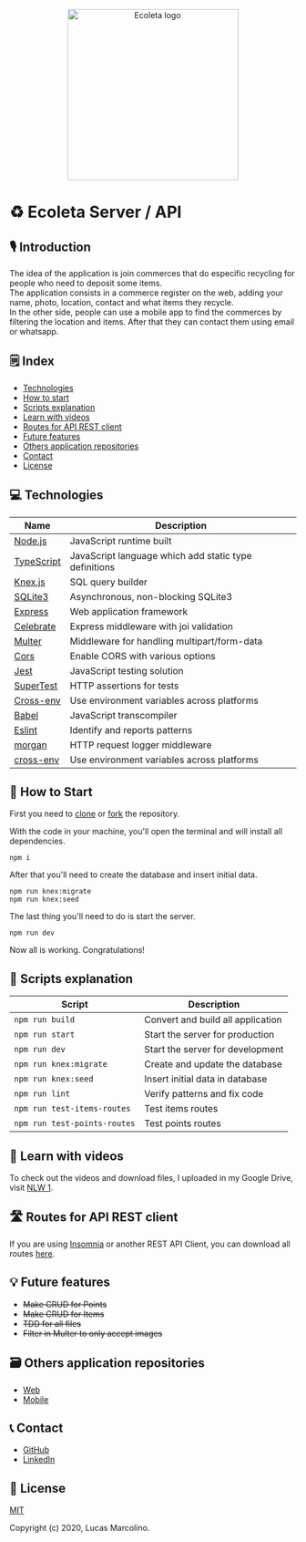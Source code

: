 <p align="center"><a href="https://github.com/marcolinolucas/ecoleta-api" target="_blank" rel="noopener noreferrer"><img width="300" src="https://i.imgur.com/j6ueyfO.png" alt="Ecoleta logo"></a></p>

# ♻️ Ecoleta Server / API

## 🎙 Introduction

The idea of the application is join commerces that do especific recycling for
people who need to deposit some items.\
The application consists in a commerce register on the web, adding your name, photo,
location, contact and what items they recycle.\
In the other side, people can use a mobile app to find the commerces by filtering
the location and items. After that they can contact them using email or whatsapp.

## 🗒 Index

- [Technologies](#technologies)
- [How to start](#howToStart)
- [Scripts explanation](#scriptsExplanation)
- [Learn with videos](#learnWithVideos)
- [Routes for API REST client](#routesForApiRestClient)
- [Future features](#futureFeatures)
- [Others application repositories](#othersApplicationRepositories)
- [Contact](#contact)
- [License](#license)

## 💻 Technologies <a name="technologies" />

| Name | Description |
|---------|-------------|
| [Node.js]          | JavaScript runtime built |
| [TypeScript]          | JavaScript language which add static type definitions |
| [Knex.js]             | SQL query builder |
| [SQLite3]             | Asynchronous, non-blocking SQLite3 |
| [Express]          | Web application framework |
| [Celebrate]             | Express middleware with joi validation |
| [Multer]                | Middleware for handling multipart/form-data |
| [Cors]                | Enable CORS with various options |
| [Jest]          | JavaScript testing solution |
| [SuperTest]          | HTTP assertions for tests |
| [Cross-env]          | Use environment variables across platforms |
| [Babel]          | JavaScript transcompiler |
| [Eslint]          | Identify and reports patterns |
| [morgan]          | HTTP request logger middleware |
| [cross-env]          | Use environment variables across platforms |

[Node.js]: https://nodejs.org
[TypeScript]: https://www.typescriptlang.org
[Knex.js]: http://knexjs.org
[SQLite3]: https://github.com/mapbox/node-sqlite3
[Express]: https://github.com/expressjs/express
[Celebrate]: https://github.com/arb/celebrate
[Multer]: https://github.com/expressjs/multer
[Cors]: https://github.com/expressjs/cors
[Jest]: https://github.com/facebook/jest
[SuperTest]: https://github.com/visionmedia/supertest
[Cross-env]: https://github.com/kentcdodds/cross-env
[Babel]: https://babeljs.io/
[Eslint]: https://github.com/eslint/eslint
[morgan]: https://github.com/expressjs/morgan
[cross-env]: https://github.com/kentcdodds/cross-env

## 🚀 How to Start <a name="howToStart" />

First you need to [clone](https://help.github.com/en/github/creating-cloning-and-archiving-repositories/cloning-a-repository) or [fork](https://help.github.com/en/github/getting-started-with-github/fork-a-repo) the repository.

With the code in your machine, you'll open the terminal and will install all dependencies.

``` npm i ```

After that you'll need to create the database and insert initial data.

``` npm run knex:migrate ```\
``` npm run knex:seed ```

The last thing you'll need to do is start the server.

``` npm run dev ```

Now all is working. Congratulations!

## 🔧 Scripts explanation <a name="scriptsExplanation" />

| Script | Description |
|---------|-------------|
| ``` npm run build ```             | Convert and build all application |
| ``` npm run start ```             | Start the server for production |
| ``` npm run dev ```             | Start the server for development |
| ``` npm run knex:migrate ```             | Create and update the database |
| ``` npm run knex:seed ```             | Insert initial data in database |
| ``` npm run lint ```             | Verify patterns and fix code |
| ``` npm run test-items-routes ```             | Test items routes |
| ``` npm run test-points-routes ```             | Test points routes |

## 🎥 Learn with videos <a name="learnWithVideos" />

To check out the videos and download files, I uploaded in my Google Drive, visit [NLW 1](https://drive.google.com/drive/folders/1gBQrXv8wjhn08GkfW4ZjtWkn0nPm-K3c?usp=sharing).

## 🛣️ Routes for API REST client <a name="routesForApiRestClient" />

If you are using [Insomnia](https://insomnia.rest/) or another REST API Client, you can download all routes [here](https://drive.google.com/file/d/1cgdLVAxMSiGwsb7brSMUxvbvlmB7AxOH/view?usp=sharing).

## 💡 Future features <a name="futureFeatures" />

- ~~Make CRUD for Points~~
- ~~Make CRUD for Items~~
- ~~TDD for all files~~
- ~~Filter in Multer to only accept images~~

## 🗃 Others application repositories <a name="othersApplicationRepositories" />

- [Web](https://github.com/marcolinolucas/ecoleta-web)
- [Mobile](https://github.com/marcolinolucas/ecoleta-mobile)

## 📞 Contact <a name="contact" />

- [GitHub](https://github.com/marcolinolucas)
- [LinkedIn](https://www.linkedin.com/in/lucas-marcolino)

## 📔 License <a name="license" />

[MIT](https://choosealicense.com/licenses/mit/)

Copyright (c) 2020, Lucas Marcolino.

